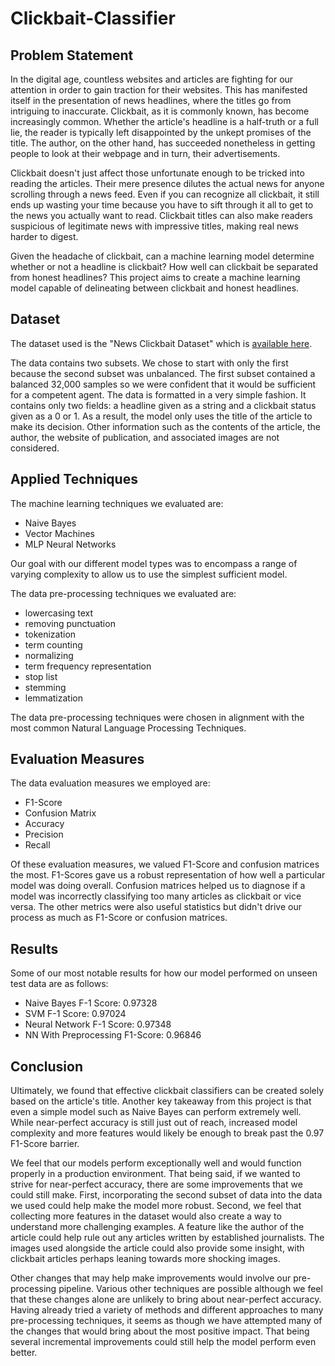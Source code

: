 # Clickbait-Classifier

## Problem Statement

In the digital age, countless websites and articles are fighting for our attention in order to gain traction for their websites. This has manifested itself in the presentation of news headlines, where the titles go from intriguing to inaccurate. Clickbait, as it is commonly known, has become increasingly common. Whether the article's headline is a half-truth or a full lie, the reader is typically left disappointed by the unkept promises of the title. The author, on the other hand, has succeeded nonetheless in getting people to look at their webpage and in turn, their advertisements.

Clickbait doesn't just affect those unfortunate enough to be tricked into reading the articles. Their mere presence dilutes the actual news for anyone scrolling through a news feed. Even if you can recognize all clickbait, it still ends up wasting your time because you have to sift through it all to get to the news you actually want to read. Clickbait titles can also make readers suspicious of legitimate news with impressive titles, making real news harder to digest.

Given the headache of clickbait, can a machine learning model determine whether or not a headline is clickbait? How well can clickbait be separated from honest headlines? This project aims to create a machine learning model capable of delineating between clickbait and honest headlines.

## Dataset

The dataset used is the "News Clickbait Dataset" which is [available here](https://www.kaggle.com/vikassingh1996/news-clickbait-dataset).

The data contains two subsets. We chose to start with only the first because the second subset was unbalanced. The first subset contained a balanced 32,000 samples so we were confident that it would be sufficient for a competent agent. The data is formatted in a very simple fashion. It contains only two fields: a headline given as a string and a clickbait status given as a 0 or 1. As a result, the model only uses the title of the article to make its decision. Other information such as the contents of the article, the author, the website of publication, and associated images are not considered.

## Applied Techniques

The machine learning techniques we evaluated are:

- Naive Bayes
- Vector Machines 
- MLP Neural Networks
 
Our goal with our different model types was to encompass a range of varying complexity to allow us to use the simplest sufficient model.
  
The data pre-processing techniques we evaluated are:

- lowercasing text
- removing punctuation
- tokenization
- term counting
- normalizing
- term frequency representation
- stop list
- stemming
- lemmatization

The data pre-processing techniques were chosen in alignment with the most common Natural Language Processing Techniques. 

## Evaluation Measures

The data evaluation measures we employed are:

- F1-Score
- Confusion Matrix
- Accuracy
- Precision
- Recall

Of these evaluation measures, we valued F1-Score and confusion matrices the most. F1-Scores gave us a robust representation of how well a particular model was doing overall. Confusion matrices helped us to diagnose if a model was incorrectly classifying too many articles as clickbait or vice versa. The other metrics were also useful statistics but didn't drive our process as much as F1-Score or confusion matrices. 

## Results

Some of our most notable results for how our model performed on unseen test data are as follows:

- Naive Bayes F-1 Score: 0.97328
- SVM F-1 Score: 0.97024
- Neural Network F-1 Score: 0.97348
- NN With Preprocessing F1-Score: 0.96846
    
## Conclusion

Ultimately, we found that effective clickbait classifiers can be created solely based on the article's title. Another key takeaway from this project is that even a simple model such as Naive Bayes can perform extremely well. While near-perfect accuracy is still just out of reach, increased model complexity and more features would likely be enough to break past the 0.97 F1-Score barrier.

We feel that our models perform exceptionally well and would function properly in a production environment. That being said, if we wanted to strive for near-perfect accuracy, there are some improvements that we could still make. First, incorporating the second subset of data into the data we used could help make the model more robust. Second, we feel that collecting more features in the dataset would also create a way to understand more challenging examples. A feature like the author of the article could help rule out any articles written by established journalists. The images used alongside the article could also provide some insight, with clickbait articles perhaps leaning towards more shocking images.

Other changes that may help make improvements would involve our pre-processing pipeline. Various other techniques are possible although we feel that these changes alone are unlikely to bring about near-perfect accuracy. Having already tried a variety of methods and different approaches to many pre-processing techniques, it seems as though we have attempted many of the changes that would bring about the most positive impact. That being several incremental improvements could still help the model perform even better.
